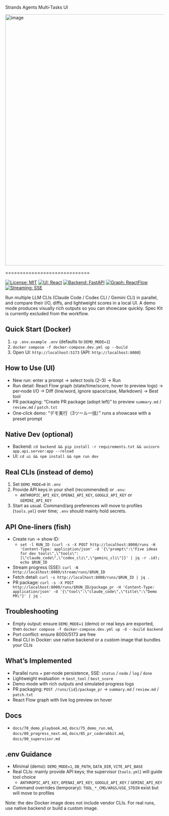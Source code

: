 Strands Agents Multi‑Tasks UI

<img width="1339" height="798" alt="image" src="https://github.com/user-attachments/assets/f823722a-258b-445b-85db-b558092da3b8" />


=============================

[![License: MIT](https://img.shields.io/badge/License-MIT-green.svg)](LICENSE)
[![UI: React](https://img.shields.io/badge/UI-React%2018-61DAFB.svg)](#)
[![Backend: FastAPI](https://img.shields.io/badge/Backend-FastAPI-009688.svg)](#)
[![Graph: ReactFlow](https://img.shields.io/badge/Graph-React%20Flow-ff0072.svg)](#)
[![Streaming: SSE](https://img.shields.io/badge/Streaming-SSE-orange.svg)](#)

Run multiple LLM CLIs (Claude Code / Codex CLI / Gemini CLI) in parallel, and compare their I/O, diffs, and lightweight scores in a local UI. A demo mode produces visually rich outputs so you can showcase quickly. Spec Kit is currently excluded from the workflow.

Quick Start (Docker)
--------------------
1) `cp .env.example .env` (defaults to `DEMO_MODE=1`)
2) `docker compose -f docker-compose.dev.yml up --build`
3) Open UI: `http://localhost:5173` (API: `http://localhost:8000`)

How to Use (UI)
---------------
- New run: enter a prompt → select tools (2–3) → Run
- Run detail: React Flow graph (state/time/score, hover to preview logs) → per‑node I/O → Diff (line/word, ignore space/case, Markdown) → Best tool
- PR packaging: “Create PR package (adopt left)” to preview `summary.md` / `review.md` / `patch.txt`
- One‑click demo: “デモ実行（3ツール一括）” runs a showcase with a preset prompt

Native Dev (optional)
---------------------
- Backend: `cd backend && pip install -r requirements.txt && uvicorn app.api.server:app --reload`
- UI: `cd ui && npm install && npm run dev`

Real CLIs (instead of demo)
---------------------------
1) Set `DEMO_MODE=0` in `.env`
2) Provide API keys in your shell (recommended) or `.env`:
   - `ANTHROPIC_API_KEY`, `OPENAI_API_KEY`, `GOOGLE_API_KEY` or `GEMINI_API_KEY`
3) Start as usual. Command/arg preferences will move to profiles (`tools.yml`) over time; `.env` should mainly hold secrets.

API One‑liners (fish)
---------------------
- Create run → show ID:
  - `set -l RUN_ID (curl -s -X POST http://localhost:8000/runs -H 'Content-Type: application/json' -d '{\"prompt\":\"Five ideas for dev tools\",\"tools\":[\"claude_code\",\"codex_cli\",\"gemini_cli\"]}' | jq -r .id); echo $RUN_ID`
- Stream progress (SSE): `curl -N http://localhost:8000/stream/runs/$RUN_ID`
- Fetch detail: `curl -s http://localhost:8000/runs/$RUN_ID | jq .`
- PR package: `curl -s -X POST http://localhost:8000/runs/$RUN_ID/package_pr -H 'Content-Type: application/json' -d '{\"tool\":\"claude_code\",\"title\":\"Demo PR\"}' | jq .`

Troubleshooting
---------------
- Empty output: ensure `DEMO_MODE=1` (demo) or real keys are exported, then `docker compose -f docker-compose.dev.yml up -d --build backend`
- Port conflict: ensure 8000/5173 are free
- Real CLI in Docker: use native backend or a custom image that bundles your CLIs

What’s Implemented
------------------
- Parallel runs + per‑node persistence, SSE: `status` / `node` / `log` / `done`
- Lightweight evaluation → `best_tool` / `best_score`
- Demo mode with rich outputs and simulated progress logs
- PR packaging: `POST /runs/{id}/package_pr` → `summary.md` / `review.md` / `patch.txt`
- React Flow graph with live log preview on hover

Docs
----
- `docs/70_demo_playbook.md`, `docs/75_demo_run.md`, `docs/80_progress_next.md`, `docs/85_pr_coderabbit.md`, `docs/90_supervisor.md`

.env Guidance
-------------
- Minimal (demo): `DEMO_MODE=1`, `DB_PATH`, `DATA_DIR`, `VITE_API_BASE`
- Real CLIs: mainly provide API keys; the supervisor (`tools.yml`) will guide tool choice
  - `ANTHROPIC_API_KEY`, `OPENAI_API_KEY`, `GOOGLE_API_KEY` / `GEMINI_API_KEY`
- Command overrides (temporary): `TOOL_*_CMD/ARGS/USE_STDIN` exist but will move to profiles

Note: the dev Docker image does not include vendor CLIs. For real runs, use native backend or build a custom image.
